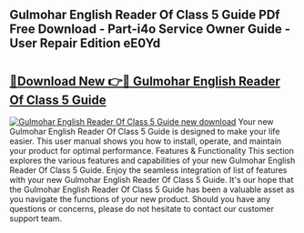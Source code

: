## Gulmohar English Reader Of Class 5 Guide PDf Free Download - Part-i4o Service Owner Guide - User Repair Edition eE0Yd

# <h2><a href="http://bc71637.oget.top/?id=Gulmohar+English+Reader+Of+Class+5+Guide">🔗Download New 👉🔴 Gulmohar English Reader Of Class 5 Guide</a></h2>

[![Gulmohar English Reader Of Class 5 Guide new download](https://i.imgur.com/5g1atiW.png)](http://bc71637.oget.top/?id=Gulmohar+English+Reader+Of+Class+5+Guide)
Your new Gulmohar English Reader Of Class 5 Guide is designed to make your life easier. This user manual shows you how to install, operate, and maintain your product for optimal performance. Features & Functionality This section explores the various features and capabilities of your new Gulmohar English Reader Of Class 5 Guide. Enjoy the seamless integration of list of features with your new Gulmohar English Reader Of Class 5 Guide. It's our hope that the Gulmohar English Reader Of Class 5 Guide has been a valuable asset as you navigate the functions of your new product. Should you have any questions or concerns, please do not hesitate to contact our customer support team.

